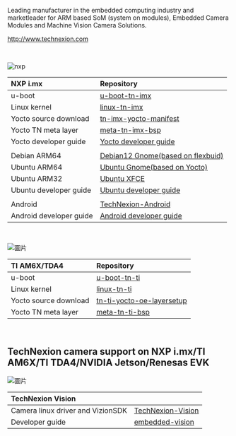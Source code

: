 Leading manufacturer in the embedded computing industry and marketleader for ARM based SoM (system on modules), Embedded Camera Modules and Machine Vision Camera Solutions.

http://www.technexion.com

<br/> 

![nxp](https://github.com/TechNexion/.github/assets/6065214/aeaafe9b-a75d-49ec-9287-8220541d025a)

|  NXP i.mx               |  Repository                                                                                                                                                                                                                                                                                                                                                                                                                      |
|:------------------------|:---------------------------------------------------------------------------------------------------------------------------------------------------------------------------------------------------------------------------------------------------------------------------------------------------------------------------------------------------------------------------------------------------------------------------------|
|  u-boot                 |  [u-boot-tn-imx](https://github.com/TechNexion/u-boot-tn-imx)                                                                                                                                                                                                                                                                                                                                                                    |
|  Linux kernel           |  [linux-tn-imx](https://github.com/TechNexion/linux-tn-imx)                                                                                                                                                                                                                                                                                                                                                                      |
|  Yocto source download  |  [tn-imx-yocto-manifest](https://github.com/TechNexion/tn-imx-yocto-manifest)                                                                                                                                                                                                                                                                                                                                                    |
|  Yocto TN meta layer    |  [meta-tn-imx-bsp](https://github.com/TechNexion/meta-tn-imx-bsp)                                                                                                                                                                                                                                                                                                                                                                |
| Yocto developer guide   | [Yocto developer guide](https://developer.technexion.com/docs/openembeddedyocto-project)                                                                                                                                                                                                                                                                                                                                         |
|                         |                                                                                                                                                                                                                                                                                                                                                                                                                                  |
|  Debian ARM64           |  [Debian12 Gnome(based on flexbuid)](https://github.com/TechNexion/tn_debian_flexbuild)                                                                                     |
|  Ubuntu ARM64           |  [Ubuntu Gnome(based on Yocto)](https://github.com/TechNexion/tn-imx-yocto-manifest)                                                                                                                                     
|  Ubuntu ARM32           |  <div>[Ubuntu&nbsp;<span style="background-color: var(--background-primary); color: var(--text-normal); font-family: var(--font-interface); font-size: var(--font-ui-medium);">XFCE</span><span style="background-color: var(--background-primary); color: var(--text-normal); font-family: var(--font-interface); font-size: var(--font-ui-medium);">](https://github.com/TechNexion-customization/ubuntu-tn-imx)</span></div>  |
| Ubuntu developer guide  | [Ubuntu developer guide](https://developer.technexion.com/docs/how-to-rebuild-and-install-the-kernel-and-kernel-modules-on-ubuntu)                                                                                                                                                                                                                                                                                               |
|                         |                                                                                                                                                                                                                                                                                                                                                                                                                                  |
|  Android                |  [TechNexion-Android](https://github.com/technexion-android/)                                                                                                                                                                                                                                                                                                                                                                    |
| Android developer guide | <div>[Android developer guide](https://developer.technexion.com/docs/overview-android)</div>                                                                                                                                                                                                                                                                                                                                     |                                                                                                                                                                  |  
<br/> 

![圖片](https://github.com/TechNexion/.github/assets/6065214/68db5fe8-c6cf-4481-966c-c8b8c770f57d)


|  TI AM6X/TDA4           |  Repository                                                                                                                                                                                                                                                                                                                                                                                                                              |
|:------------------------|:-----------------------------------------------------------------------------------------------------------------------------------------------------------------------------------------------------------------------------------------------------------------------------------------------------------------------------------------------------------------------------------------------------------------------------------------|
|  u-boot                 |  [u-boot-tn-ti](https://github.com/TechNexion/u-boot-tn-ti)                                                                                                                                                                                                                                                                                                                                                                              |
|  Linux kernel           |  [linux-tn-ti](https://github.com/TechNexion/linux-tn-ti)                                                                                                                                                                                                                                                                                                                                                                                |
|  Yocto source download  |  [tn-ti-yocto-oe-layersetup](https://github.com/TechNexion/tn-ti-yocto-oe-layersetup)                                                                                                                                                                                                                                                                                                                                                    |
|  Yocto TN meta layer    |  [meta-tn-ti-bsp](https://github.com/TechNexion/meta-tn-ti-bsp)                                                                                                                                                                                                                                                                                                                                                                          |  
<br/>

## TechNexion camera support on NXP i.mx/TI AM6X/TI TDA4/NVIDIA Jetson/Renesas EVK
![圖片](https://github.com/TechNexion/.github/assets/6065214/67d5d404-5f42-41f0-a8bb-10f4c709ff70)

| TechNexion Vision                 |                                                                                                                 |
|:----------------------------------|:----------------------------------------------------------------------------------------------------------------|
| Camera linux driver and VizionSDK |  [TechNexion-Vision](https://github.com/technexion-vision)                                                      |
|  Developer guide                  |  [embedded-vision](https://developer.technexion.com/docs/embedded-vision-overview)                              |  
